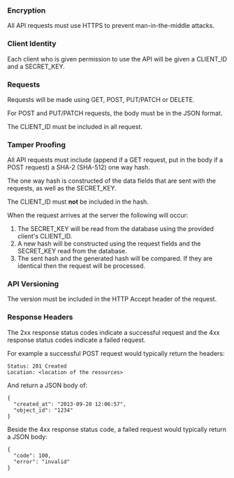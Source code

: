 
### Encryption

All API requests must use HTTPS to prevent man-in-the-middle attacks.

### Client Identity

Each client who is given permission to use the API will be given a CLIENT_ID
and a SECRET_KEY.

### Requests

Requests will be made using GET, POST, PUT/PATCH or DELETE.

For POST and PUT/PATCH requests, the body must be in the JSON format.

The CLIENT_ID must be included in all request.

### Tamper Proofing

All API requests must include (append if a GET request, put in the body if a
POST request) a SHA-2 (SHA-512) one way hash.

The one way hash is constructed of the data fields that are sent with the
requests, as well as the SECRET_KEY.

The CLIENT_ID must **not** be included in the hash.

When the request arrives at the server the following will occur:  
1.  The SECRET_KEY will be read from the database using the provided client's
    CLIENT_ID.
1.  A new hash will be constructed using the request fields and the SECRET_KEY
    read from the database.
1.  The sent hash and the generated hash will be compared. If they are
    identical then the request will be processed.

### API Versioning

The version must be included in the HTTP Accept header of the request.

### Response Headers

The 2xx response status codes indicate a successful request and the 4xx
response status codes indicate a failed request.

For example a successful POST request would typically return the headers:  
```
Status: 201 Created
Location: <location of the resources>
```

And return a JSON body of:  
```
{
  "created_at": "2013-09-20 12:06:57",
  "object_id": "1234"
}
```

Beside the 4xx response status code, a failed request would typically return a
JSON body:  
```
{
  "code": 100,
  "error": "invalid"
}
```

